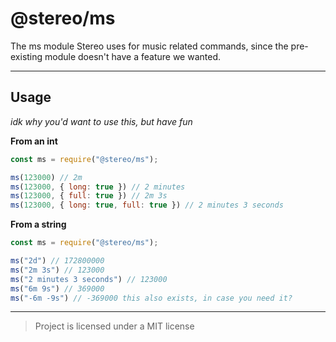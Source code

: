 # @stereo/ms

The ms module Stereo uses for music related commands, since the pre-existing module doesn't have a feature we wanted.

---

## Usage

*idk why you'd want to use this, but have fun*

**From an int**
```js
const ms = require("@stereo/ms");

ms(123000) // 2m
ms(123000, { long: true }) // 2 minutes
ms(123000, { full: true }) // 2m 3s
ms(123000, { long: true, full: true }) // 2 minutes 3 seconds
```

**From a string**
```js
const ms = require("@stereo/ms");

ms("2d") // 172800000
ms("2m 3s") // 123000
ms("2 minutes 3 seconds") // 123000
ms("6m 9s") // 369000
ms("-6m -9s") // -369000 this also exists, in case you need it?
```

---

> Project is licensed under a MIT license

